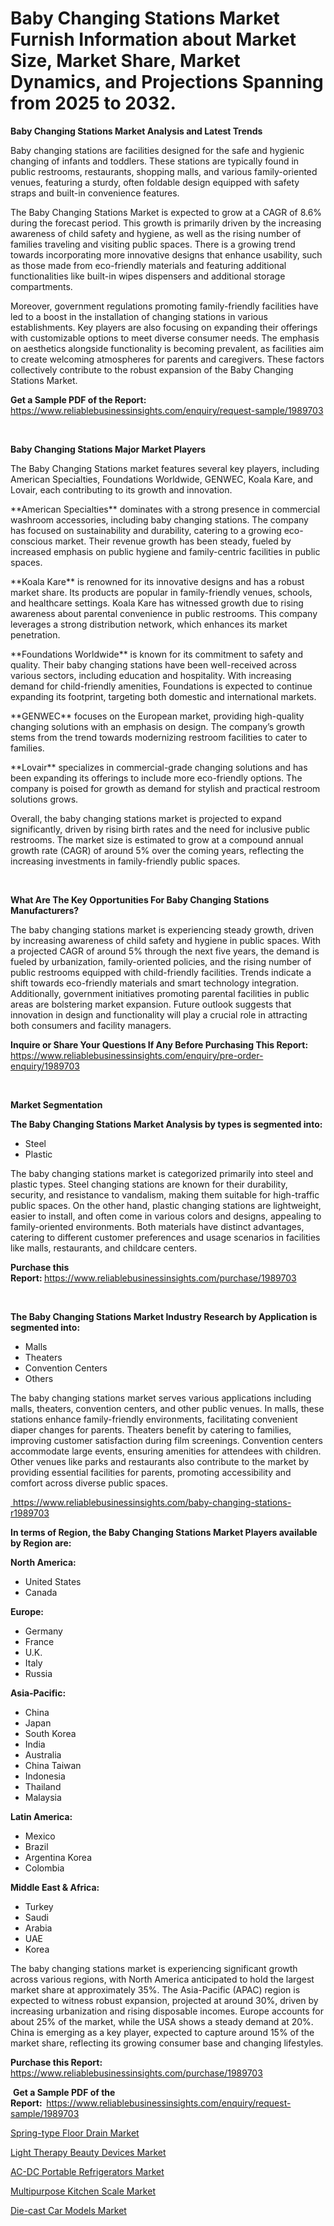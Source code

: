 <p><h1>Baby Changing Stations Market Furnish Information about Market Size, Market Share, Market Dynamics, and Projections Spanning from 2025 to 2032.</h1></p><p><strong>Baby Changing Stations Market Analysis and Latest Trends</strong></p>
<p><p>Baby changing stations are facilities designed for the safe and hygienic changing of infants and toddlers. These stations are typically found in public restrooms, restaurants, shopping malls, and various family-oriented venues, featuring a sturdy, often foldable design equipped with safety straps and built-in convenience features.</p><p>The Baby Changing Stations Market is expected to grow at a CAGR of 8.6% during the forecast period. This growth is primarily driven by the increasing awareness of child safety and hygiene, as well as the rising number of families traveling and visiting public spaces. There is a growing trend towards incorporating more innovative designs that enhance usability, such as those made from eco-friendly materials and featuring additional functionalities like built-in wipes dispensers and additional storage compartments.</p><p>Moreover, government regulations promoting family-friendly facilities have led to a boost in the installation of changing stations in various establishments. Key players are also focusing on expanding their offerings with customizable options to meet diverse consumer needs. The emphasis on aesthetics alongside functionality is becoming prevalent, as facilities aim to create welcoming atmospheres for parents and caregivers. These factors collectively contribute to the robust expansion of the Baby Changing Stations Market.</p></p>
<p><strong>Get a Sample PDF of the Report:&nbsp;</strong> <a href="https://www.reliablebusinessinsights.com/enquiry/request-sample/1989703?utm_campaign=97&utm_medium=2&utm_source=Github&utm_content=ia&utm_term=06042025&utm_id=baby-changing-stations">https://www.reliablebusinessinsights.com/enquiry/request-sample/1989703</a></p>
<p>&nbsp;</p>
<p><strong>Baby Changing Stations Major Market Players</strong></p>
<p><p>The Baby Changing Stations market features several key players, including American Specialties, Foundations Worldwide, GENWEC, Koala Kare, and Lovair, each contributing to its growth and innovation. </p><p>**American Specialties** dominates with a strong presence in commercial washroom accessories, including baby changing stations. The company has focused on sustainability and durability, catering to a growing eco-conscious market. Their revenue growth has been steady, fueled by increased emphasis on public hygiene and family-centric facilities in public spaces.</p><p>**Koala Kare** is renowned for its innovative designs and has a robust market share. Its products are popular in family-friendly venues, schools, and healthcare settings. Koala Kare has witnessed growth due to rising awareness about parental convenience in public restrooms. This company leverages a strong distribution network, which enhances its market penetration.</p><p>**Foundations Worldwide** is known for its commitment to safety and quality. Their baby changing stations have been well-received across various sectors, including education and hospitality. With increasing demand for child-friendly amenities, Foundations is expected to continue expanding its footprint, targeting both domestic and international markets.</p><p>**GENWEC** focuses on the European market, providing high-quality changing solutions with an emphasis on design. The company’s growth stems from the trend towards modernizing restroom facilities to cater to families.</p><p>**Lovair** specializes in commercial-grade changing solutions and has been expanding its offerings to include more eco-friendly options. The company is poised for growth as demand for stylish and practical restroom solutions grows.</p><p>Overall, the baby changing stations market is projected to expand significantly, driven by rising birth rates and the need for inclusive public restrooms. The market size is estimated to grow at a compound annual growth rate (CAGR) of around 5% over the coming years, reflecting the increasing investments in family-friendly public spaces.</p></p>
<p>&nbsp;</p>
<p><strong>What Are The Key Opportunities For Baby Changing Stations Manufacturers?</strong></p>
<p><p>The baby changing stations market is experiencing steady growth, driven by increasing awareness of child safety and hygiene in public spaces. With a projected CAGR of around 5% through the next five years, the demand is fueled by urbanization, family-oriented policies, and the rising number of public restrooms equipped with child-friendly facilities. Trends indicate a shift towards eco-friendly materials and smart technology integration. Additionally, government initiatives promoting parental facilities in public areas are bolstering market expansion. Future outlook suggests that innovation in design and functionality will play a crucial role in attracting both consumers and facility managers.</p></p>
<p><strong>Inquire or Share Your Questions If Any Before Purchasing This Report:</strong> <a href="https://www.reliablebusinessinsights.com/enquiry/pre-order-enquiry/1989703?utm_campaign=97&utm_medium=2&utm_source=Github&utm_content=ia&utm_term=06042025&utm_id=baby-changing-stations">https://www.reliablebusinessinsights.com/enquiry/pre-order-enquiry/1989703</a></p>
<p>&nbsp;</p>
<p><strong>Market Segmentation</strong></p>
<p><strong>The Baby Changing Stations Market Analysis by types is segmented into:</strong></p>
<p><ul><li>Steel</li><li>Plastic</li></ul></p>
<p><p>The baby changing stations market is categorized primarily into steel and plastic types. Steel changing stations are known for their durability, security, and resistance to vandalism, making them suitable for high-traffic public spaces. On the other hand, plastic changing stations are lightweight, easier to install, and often come in various colors and designs, appealing to family-oriented environments. Both materials have distinct advantages, catering to different customer preferences and usage scenarios in facilities like malls, restaurants, and childcare centers.</p></p>
<p><strong>Purchase this Report:&nbsp;</strong><a href="https://www.reliablebusinessinsights.com/purchase/1989703?utm_campaign=97&utm_medium=2&utm_source=Github&utm_content=ia&utm_term=06042025&utm_id=baby-changing-stations">https://www.reliablebusinessinsights.com/purchase/1989703</a></p>
<p>&nbsp;</p>
<p><strong>The Baby Changing Stations Market Industry Research by Application is segmented into:</strong></p>
<p><ul><li>Malls</li><li>Theaters</li><li>Convention Centers</li><li>Others</li></ul></p>
<p><p>The baby changing stations market serves various applications including malls, theaters, convention centers, and other public venues. In malls, these stations enhance family-friendly environments, facilitating convenient diaper changes for parents. Theaters benefit by catering to families, improving customer satisfaction during film screenings. Convention centers accommodate large events, ensuring amenities for attendees with children. Other venues like parks and restaurants also contribute to the market by providing essential facilities for parents, promoting accessibility and comfort across diverse public spaces.</p></p>
<p><a href="https://www.reliablebusinessinsights.com/baby-changing-stations-r1989703?utm_campaign=97&utm_medium=2&utm_source=Github&utm_content=ia&utm_term=06042025&utm_id=baby-changing-stations">&nbsp;https://www.reliablebusinessinsights.com/baby-changing-stations-r1989703</a></p>
<p><strong>In terms of Region, the Baby Changing Stations Market Players available by Region are:</strong></p>
<p>
    <p> <strong> North America: </strong>
        <ul>
            <li>United States</li>
            <li>Canada</li>
        </ul>
        </p> 
    <p> <strong> Europe: </strong>
        <ul>
            <li>Germany</li>
            <li>France</li>
            <li>U.K.</li>
            <li>Italy</li>
            <li>Russia</li>
        </ul>
        </p> 
    <p> <strong> Asia-Pacific: </strong>
        <ul>
            <li>China</li>
            <li>Japan</li>
            <li>South Korea</li>
            <li>India</li>
            <li>Australia</li>
            <li>China Taiwan</li>
            <li>Indonesia</li>
            <li>Thailand</li>
            <li>Malaysia</li>
        </ul>
        </p> 
    <p> <strong> Latin America: </strong>
        <ul>
            <li>Mexico</li>
            <li>Brazil</li>
            <li>Argentina Korea</li>
            <li>Colombia</li>
        </ul>
        </p> 
    <p> <strong> Middle East & Africa: </strong>
        <ul>
            <li>Turkey</li>
            <li>Saudi</li>
            <li>Arabia</li>
            <li>UAE</li>
            <li>Korea</li>
        </ul>
    </p>
    </p>
<p><p>The baby changing stations market is experiencing significant growth across various regions, with North America anticipated to hold the largest market share at approximately 35%. The Asia-Pacific (APAC) region is expected to witness robust expansion, projected at around 30%, driven by increasing urbanization and rising disposable incomes. Europe accounts for about 25% of the market, while the USA shows a steady demand at 20%. China is emerging as a key player, expected to capture around 15% of the market share, reflecting its growing consumer base and changing lifestyles.</p></p>
<p><strong>Purchase this Report: </strong><a href="https://www.reliablebusinessinsights.com/purchase/1989703?utm_campaign=97&utm_medium=2&utm_source=Github&utm_content=ia&utm_term=06042025&utm_id=baby-changing-stations">https://www.reliablebusinessinsights.com/purchase/1989703</a></p>
<p>&nbsp;<strong>Get a Sample PDF of the Report:&nbsp;&nbsp;</strong><a href="https://www.reliablebusinessinsights.com/enquiry/request-sample/1989703?utm_campaign=97&utm_medium=2&utm_source=Github&utm_content=ia&utm_term=06042025&utm_id=baby-changing-stations">https://www.reliablebusinessinsights.com/enquiry/request-sample/1989703</a></p>
<p><strong></strong></p>
<p><p><a href="https://github.com/bartzthateis/Market-Research-Report-List-1/blob/main/spring-type-floor-drain-market.md?utm_campaign=97&utm_medium=2&utm_source=Github&utm_content=ia&utm_term=06042025&utm_id=baby-changing-stations">Spring-type Floor Drain Market</a></p><p><a href="https://github.com/kuciakkukalo/Market-Research-Report-List-1/blob/main/light-therapy-beauty-devices-market.md?utm_campaign=97&utm_medium=2&utm_source=Github&utm_content=ia&utm_term=06042025&utm_id=baby-changing-stations">Light Therapy Beauty Devices Market</a></p><p><a href="https://github.com/taffouasaoka/Market-Research-Report-List-1/blob/main/ac-dc-portable-refrigerators-market.md?utm_campaign=97&utm_medium=2&utm_source=Github&utm_content=ia&utm_term=06042025&utm_id=baby-changing-stations">AC-DC Portable Refrigerators Market</a></p><p><a href="https://github.com/danitkeavyx7/Market-Research-Report-List-1/blob/main/multipurpose-kitchen-scale-market.md?utm_campaign=97&utm_medium=2&utm_source=Github&utm_content=ia&utm_term=06042025&utm_id=baby-changing-stations">Multipurpose Kitchen Scale Market</a></p><p><a href="https://github.com/moorsdorak31/Market-Research-Report-List-1/blob/main/die-cast-car-models-market.md?utm_campaign=97&utm_medium=2&utm_source=Github&utm_content=ia&utm_term=06042025&utm_id=baby-changing-stations">Die-cast Car Models Market</a></p></p>